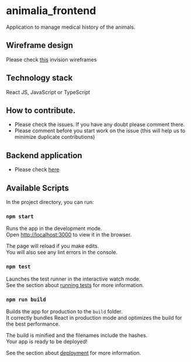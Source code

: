 # animalia_frontend

Application to manage medical history of the animals.

## Wireframe design
Please check [this](https://isuruabeywardana968111.invisionapp.com/freehand/Animalia-s3wxPxDYO) invision wireframes 

## Technology stack

React JS, JavaScript or TypeScript

## How to contribute.

- Please check the issues. If you have any doubt please comment there.
- Please comment before you start work on the issue (this will help us to minimize duplicate contributions)

## Backend application

- Please check [here](https://github.com/GitHubExperts-LK/animalia)

## Available Scripts

In the project directory, you can run:

### `npm start`

Runs the app in the development mode.\
Open [http://localhost:3000](http://localhost:3000) to view it in the browser.

The page will reload if you make edits.\
You will also see any lint errors in the console.

### `npm test`

Launches the test runner in the interactive watch mode.\
See the section about [running tests](https://facebook.github.io/create-react-app/docs/running-tests) for more information.

### `npm run build`

Builds the app for production to the `build` folder.\
It correctly bundles React in production mode and optimizes the build for the best performance.

The build is minified and the filenames include the hashes.\
Your app is ready to be deployed!

See the section about [deployment](https://facebook.github.io/create-react-app/docs/deployment) for more information.

